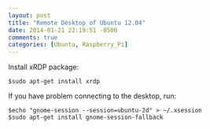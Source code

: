 ```yaml
---
layout: post
title: "Remote Desktop of Ubuntu 12.04"
date: 2014-01-21 22:19:51 -0500
comments: true
categories: [Ubuntu, Raspberry_Pi]
---
```


Install xRDP package:
```
$sudo apt-get install xrdp
```
If you have problem connecting to the desktop, run:
```
$echo "gnome-session --session=ubuntu-2d" > ~/.xsession
$sudo apt-get install gnome-session-fallback
```
